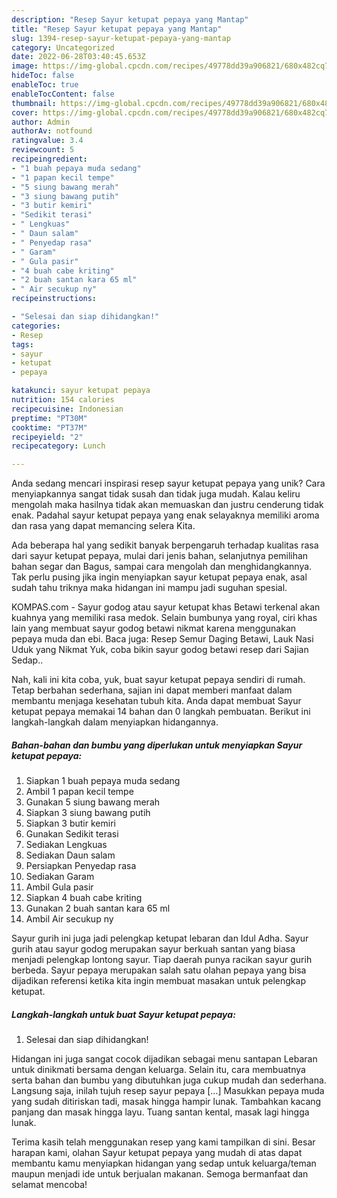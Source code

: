 ```yaml
---
description: "Resep Sayur ketupat pepaya yang Mantap"
title: "Resep Sayur ketupat pepaya yang Mantap"
slug: 1394-resep-sayur-ketupat-pepaya-yang-mantap
category: Uncategorized
date: 2022-06-28T03:40:45.653Z
image: https://img-global.cpcdn.com/recipes/49778dd39a906821/680x482cq70/sayur-ketupat-pepaya-foto-resep-utama.jpg
hideToc: false
enableToc: true
enableTocContent: false
thumbnail: https://img-global.cpcdn.com/recipes/49778dd39a906821/680x482cq70/sayur-ketupat-pepaya-foto-resep-utama.jpg
cover: https://img-global.cpcdn.com/recipes/49778dd39a906821/680x482cq70/sayur-ketupat-pepaya-foto-resep-utama.jpg
author: Admin
authorAv: notfound
ratingvalue: 3.4
reviewcount: 5
recipeingredient:
- "1 buah pepaya muda sedang"
- "1 papan kecil tempe"
- "5 siung bawang merah"
- "3 siung bawang putih"
- "3 butir kemiri"
- "Sedikit terasi"
- " Lengkuas"
- " Daun salam"
- " Penyedap rasa"
- " Garam"
- " Gula pasir"
- "4 buah cabe kriting"
- "2 buah santan kara 65 ml"
- " Air secukup ny"
recipeinstructions:

- "Selesai dan siap dihidangkan!"
categories:
- Resep
tags:
- sayur
- ketupat
- pepaya

katakunci: sayur ketupat pepaya 
nutrition: 154 calories
recipecuisine: Indonesian
preptime: "PT30M"
cooktime: "PT37M"
recipeyield: "2"
recipecategory: Lunch

---
```





Anda sedang mencari inspirasi resep sayur ketupat pepaya yang unik? Cara menyiapkannya sangat tidak susah dan tidak juga mudah. Kalau keliru mengolah maka hasilnya tidak akan memuaskan dan justru cenderung tidak enak. Padahal sayur ketupat pepaya yang enak selayaknya memiliki aroma dan rasa yang dapat memancing selera Kita.





Ada beberapa hal yang sedikit banyak berpengaruh terhadap kualitas rasa dari sayur ketupat pepaya, mulai dari jenis bahan, selanjutnya pemilihan bahan segar dan Bagus, sampai cara mengolah dan menghidangkannya. Tak perlu pusing jika ingin menyiapkan sayur ketupat pepaya enak,      asal sudah tahu triknya maka hidangan ini mampu jadi suguhan spesial.














KOMPAS.com - Sayur godog atau sayur ketupat khas Betawi terkenal akan kuahnya yang memiliki rasa medok. Selain bumbunya yang royal, ciri khas lain yang membuat sayur godog betawi nikmat karena menggunakan pepaya muda dan ebi. Baca juga: Resep Semur Daging Betawi, Lauk Nasi Uduk yang Nikmat Yuk, coba bikin sayur godog betawi resep dari Sajian Sedap..






Nah, kali ini kita coba, yuk, buat sayur ketupat pepaya sendiri di rumah. Tetap berbahan sederhana, sajian ini dapat memberi manfaat dalam membantu menjaga kesehatan tubuh kita. Anda dapat membuat Sayur ketupat pepaya memakai 14 bahan dan 0 langkah pembuatan. Berikut ini langkah-langkah dalam menyiapkan hidangannya.

<!--inarticleads1-->

##### Bahan-bahan dan bumbu yang diperlukan untuk menyiapkan Sayur ketupat pepaya:

1. Siapkan 1 buah pepaya muda sedang
1. Ambil 1 papan kecil tempe
1. Gunakan 5 siung bawang merah
1. Siapkan 3 siung bawang putih
1. Siapkan 3 butir kemiri
1. Gunakan Sedikit terasi
1. Sediakan  Lengkuas
1. Sediakan  Daun salam
1. Persiapkan  Penyedap rasa
1. Sediakan  Garam
1. Ambil  Gula pasir
1. Siapkan 4 buah cabe kriting
1. Gunakan 2 buah santan kara 65 ml
1. Ambil  Air secukup ny


Sayur gurih ini juga jadi pelengkap ketupat lebaran dan Idul Adha. Sayur gurih atau sayur godog merupakan sayur berkuah santan yang biasa menjadi pelengkap lontong sayur. Tiap daerah punya racikan sayur gurih berbeda. Sayur pepaya merupakan salah satu olahan pepaya yang bisa dijadikan referensi ketika kita ingin membuat masakan untuk pelengkap ketupat. 

<!--inarticleads2-->

##### Langkah-langkah untuk buat Sayur ketupat pepaya:


1. Selesai dan siap dihidangkan!

Hidangan ini juga sangat cocok dijadikan sebagai menu santapan Lebaran untuk dinikmati bersama dengan keluarga. Selain itu, cara membuatnya serta bahan dan bumbu yang dibutuhkan juga cukup mudah dan sederhana. Langsung saja, inilah tujuh resep sayur pepaya […] Masukkan pepaya muda yang sudah ditiriskan tadi, masak hingga hampir lunak. Tambahkan kacang panjang dan masak hingga layu. Tuang santan kental, masak lagi hingga lunak. 

Terima kasih telah menggunakan resep yang kami tampilkan di sini. Besar harapan kami, olahan Sayur ketupat pepaya yang mudah di atas dapat membantu kamu menyiapkan hidangan yang sedap untuk keluarga/teman maupun menjadi ide untuk berjualan makanan. Semoga bermanfaat dan selamat mencoba!
